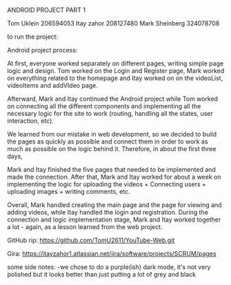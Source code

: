ANDROID PROJECT PART 1

Tom Uklein 206594053 Itay zahor 208127480 Mark Sheinberg 324078708

to run the project:


Android project process:

At first, everyone worked separately on different pages, writing simple page logic and design. Tom worked on the Login and Register page, Mark worked on everything related to the homepage and Itay worked on on the videoList, videoItems and addVIdeo page.

Afterward, Mark and Itay continued the Android project while Tom worked on connecting all the different components and implementing all the necessary logic for the site to work (routing, handling all the states, user interaction, etc).

We learned from our mistake in web development, so we decided to build the pages as quickly as possible and connect them in order to work as much as possible on the logic behind it. Therefore, in about the first three days,

Mark and Itay finished the five pages that needed to be implemented and made the connection. After that, Mark and Itay worked for about a week on implementing the logic for uploading the videos + Connecting users + uploading images + writing comments, etc.

Overall, Mark handled creating the main page and the page for viewing and adding videos, while Itay handled the login and registration. During the connection and logic implementation stage, Mark and Itay worked together a lot - again, as a lesson learned from the web project.



GitHub rip: https://github.com/TomU2611/YouTube-Web.git

Gira: https://itayzahor1.atlassian.net/jira/software/projects/SCRUM/pages

some side notes: -we chose to do a purple(ish) dark mode, it's not very polished but it looks better than just putting a lot of grey and black
